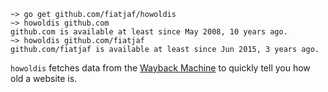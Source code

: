```
~> go get github.com/fiatjaf/howoldis
~> howoldis github.com
github.com is available at least since May 2008, 10 years ago.
~> howoldis github.com/fiatjaf
github.com/fiatjaf is available at least since Jun 2015, 3 years ago.
```

`howoldis` fetches data from the [Wayback Machine](https://web.archive.org/) to quickly tell you how old a website is.
